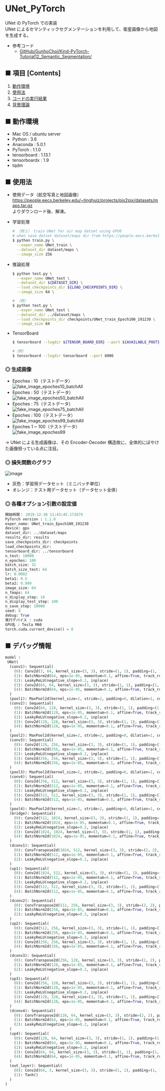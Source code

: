 # UNet_PyTorch
UNet の PyTorch での実装<br>
UNet によるセマンティックセグメンテーションを利用して、衛星画像から地図を生成する。<br>

- 参考コード
    - [GitHub/GunhoChoi/Kind-PyTorch-Tutorial12_Semantic_Segmentation/](https://github.com/GunhoChoi/Kind-PyTorch-Tutorial/tree/master/12_Semantic_Segmentation)

## ■ 項目 [Contents]
1. [動作環境](#動作環境)
1. [使用法](#使用法)
1. [コードの実行結果](#コードの実行結果)
1. [背景理論](https://github.com/Yagami360/My_NoteBook/blob/master/%E6%83%85%E5%A0%B1%E5%B7%A5%E5%AD%A6/%E6%83%85%E5%A0%B1%E5%B7%A5%E5%AD%A6_%E6%A9%9F%E6%A2%B0%E5%AD%A6%E7%BF%92_%E7%94%9F%E6%88%90%E3%83%A2%E3%83%87%E3%83%AB.md#UNet)

## ■ 動作環境

- Mac OS / ubuntu server
- Python : 3.6
- Anaconda : 5.0.1
- PyTorch : 1.1.0
- tensorboard : 1.13.1
- tensorboardx : 1.9
- tqdm

## ■ 使用法

- 使用データ（航空写真と地図画像）<br>
  https://people.eecs.berkeley.edu/~tinghuiz/projects/pix2pix/datasets/maps.tar.gz<br>
  よりダウンロード後、解凍。

- 学習処理
  ```sh
  # （例２） train UNet for air map datset using GPU0
  # when save datset dataset/maps dir from https://people.eecs.berkeley.edu/~tinghuiz/projects/pix2pix/datasets/maps.tar.gz
  $ python train.py \
    --exper_name UNet_train \
    --dataset_dir dataset/maps \
    --image_size 256
  ```

- 推論処理
  ```sh
  $ python test.py \
    --exper_name UNet_test \
    --dataset_dir ${DATASET_DIR} \
    --load_checkpoints_dir ${LOAD_CHECKPOINTS_DIR} \
    --image_size 64 \
  ```
  ```sh
  # （例）
  $ python test.py \
    --exper_name UNet_test \
    --dataset_dir ../dataset/maps \
    --load_checkpoints_dir checkpoints/UNet_train_Epoch100_191230 \
    --image_size 64
  ```

- TensorBoard
  ```sh
  $ tensorboard --logdir ${TENSOR_BOARD_DIR} --port ${AVAILABLE_POOT}
  ```

  ```sh
  #（例）
  $ tensorboard --logdir tensorboard --port 6006
  ```

<a id="コードの実行結果"></a>

### ◎ 生成画像

- Epoches : 10（テストデータ）<br>
  ![fake_image_epoches10_batchAll](https://user-images.githubusercontent.com/25688193/71588082-86b53280-2b63-11ea-8562-04bc2faccd70.png)<br>
- Epoches : 50（テストデータ）<br>
  ![fake_image_epoches50_batchAll](https://user-images.githubusercontent.com/25688193/71588081-86b53280-2b63-11ea-85a4-a22b392fea6c.png)<br>
- Epoches : 75（テストデータ）<br>
  ![fake_image_epoches75_batchAll](https://user-images.githubusercontent.com/25688193/71588197-f7f4e580-2b63-11ea-9eb8-b7a9d773ed88.png)<br>
- Epoches : 100（テストデータ）<br>
  ![fake_image_epoches99_batchAll](https://user-images.githubusercontent.com/25688193/71588080-86b53280-2b63-11ea-9d7f-b080db5417e1.png)<br>
- Epoches 1 ~ 100（テストデータ）<br>
  ![fake_image_epoches99](https://user-images.githubusercontent.com/25688193/71588079-861c9c00-2b63-11ea-895e-0c017f5ab5ea.gif)

→ UNet による生成画像は、その Encoder-Decoder 構造故に、全体的にぼやけた画像担っている点に注目。

### ◎ 損失関数のグラフ

![image](https://user-images.githubusercontent.com/25688193/71588144-c4b25680-2b63-11ea-877c-2aebc6ea3dc8.png)
- 灰色：学習用データセット（ミニバッチ単位）
- オレンジ：テスト用データセット（データセット全体）

### ◎ 各種オプション引数の設定値
```python
開始時間： 2019-12-30 11:43:45.172679
PyTorch version : 1.1.0
exper_name: UNet_train_Epoch100_191230
device: gpu
dataset_dir: ../dataset/maps
results_dir: results
save_checkpoints_dir: checkpoints
load_checkpoints_dir: 
tensorboard_dir: ../tensorboard
n_test: 10000
n_epoches: 100
batch_size: 32
batch_size_test: 64
lr: 0.0002
beta1: 0.5
beta2: 0.999
image_size: 64
n_fmaps: 64
n_display_step: 10
n_display_test_step: 100
n_save_step: 10000
seed: 8
debug: True
実行デバイス : cuda
GPU名 : Tesla M60
torch.cuda.current_device() = 0
```

## ■ デバッグ情報

```python
model :
 UNet(
  (conv1): Sequential(
    (0): Conv2d(3, 64, kernel_size=(3, 3), stride=(1, 1), padding=(1, 1))
    (1): BatchNorm2d(64, eps=1e-05, momentum=0.1, affine=True, track_running_stats=True)
    (2): LeakyReLU(negative_slope=0.2, inplace)
    (3): Conv2d(64, 64, kernel_size=(3, 3), stride=(1, 1), padding=(1, 1))
    (4): BatchNorm2d(64, eps=1e-05, momentum=0.1, affine=True, track_running_stats=True)
  )
  (pool1): MaxPool2d(kernel_size=2, stride=2, padding=0, dilation=1, ceil_mode=False)
  (conv2): Sequential(
    (0): Conv2d(64, 128, kernel_size=(3, 3), stride=(1, 1), padding=(1, 1))
    (1): BatchNorm2d(128, eps=1e-05, momentum=0.1, affine=True, track_running_stats=True)
    (2): LeakyReLU(negative_slope=0.2, inplace)
    (3): Conv2d(128, 128, kernel_size=(3, 3), stride=(1, 1), padding=(1, 1))
    (4): BatchNorm2d(128, eps=1e-05, momentum=0.1, affine=True, track_running_stats=True)
  )
  (pool2): MaxPool2d(kernel_size=2, stride=2, padding=0, dilation=1, ceil_mode=False)
  (conv3): Sequential(
    (0): Conv2d(128, 256, kernel_size=(3, 3), stride=(1, 1), padding=(1, 1))
    (1): BatchNorm2d(256, eps=1e-05, momentum=0.1, affine=True, track_running_stats=True)
    (2): LeakyReLU(negative_slope=0.2, inplace)
    (3): Conv2d(256, 256, kernel_size=(3, 3), stride=(1, 1), padding=(1, 1))
    (4): BatchNorm2d(256, eps=1e-05, momentum=0.1, affine=True, track_running_stats=True)
  )
  (pool3): MaxPool2d(kernel_size=2, stride=2, padding=0, dilation=1, ceil_mode=False)
  (conv4): Sequential(
    (0): Conv2d(256, 512, kernel_size=(3, 3), stride=(1, 1), padding=(1, 1))
    (1): BatchNorm2d(512, eps=1e-05, momentum=0.1, affine=True, track_running_stats=True)
    (2): LeakyReLU(negative_slope=0.2, inplace)
    (3): Conv2d(512, 512, kernel_size=(3, 3), stride=(1, 1), padding=(1, 1))
    (4): BatchNorm2d(512, eps=1e-05, momentum=0.1, affine=True, track_running_stats=True)
  )
  (pool4): MaxPool2d(kernel_size=2, stride=2, padding=0, dilation=1, ceil_mode=False)
  (bridge): Sequential(
    (0): Conv2d(512, 1024, kernel_size=(3, 3), stride=(1, 1), padding=(1, 1))
    (1): BatchNorm2d(1024, eps=1e-05, momentum=0.1, affine=True, track_running_stats=True)
    (2): LeakyReLU(negative_slope=0.2, inplace)
    (3): Conv2d(1024, 1024, kernel_size=(3, 3), stride=(1, 1), padding=(1, 1))
    (4): BatchNorm2d(1024, eps=1e-05, momentum=0.1, affine=True, track_running_stats=True)
  )
  (dconv1): Sequential(
    (0): ConvTranspose2d(1024, 512, kernel_size=(3, 3), stride=(2, 2), padding=(1, 1), output_padding=(1, 1))
    (1): BatchNorm2d(512, eps=1e-05, momentum=0.1, affine=True, track_running_stats=True)
    (2): LeakyReLU(negative_slope=0.2, inplace)
  )
  (up1): Sequential(
    (0): Conv2d(1024, 512, kernel_size=(3, 3), stride=(1, 1), padding=(1, 1))
    (1): BatchNorm2d(512, eps=1e-05, momentum=0.1, affine=True, track_running_stats=True)
    (2): LeakyReLU(negative_slope=0.2, inplace)
    (3): Conv2d(512, 512, kernel_size=(3, 3), stride=(1, 1), padding=(1, 1))
    (4): BatchNorm2d(512, eps=1e-05, momentum=0.1, affine=True, track_running_stats=True)
  )
  (dconv2): Sequential(
    (0): ConvTranspose2d(512, 256, kernel_size=(3, 3), stride=(2, 2), padding=(1, 1), output_padding=(1, 1))
    (1): BatchNorm2d(256, eps=1e-05, momentum=0.1, affine=True, track_running_stats=True)
    (2): LeakyReLU(negative_slope=0.2, inplace)
  )
  (up2): Sequential(
    (0): Conv2d(512, 256, kernel_size=(3, 3), stride=(1, 1), padding=(1, 1))
    (1): BatchNorm2d(256, eps=1e-05, momentum=0.1, affine=True, track_running_stats=True)
    (2): LeakyReLU(negative_slope=0.2, inplace)
    (3): Conv2d(256, 256, kernel_size=(3, 3), stride=(1, 1), padding=(1, 1))
    (4): BatchNorm2d(256, eps=1e-05, momentum=0.1, affine=True, track_running_stats=True)
  )
  (dconv3): Sequential(
    (0): ConvTranspose2d(256, 128, kernel_size=(3, 3), stride=(2, 2), padding=(1, 1), output_padding=(1, 1))
    (1): BatchNorm2d(128, eps=1e-05, momentum=0.1, affine=True, track_running_stats=True)
    (2): LeakyReLU(negative_slope=0.2, inplace)
  )
  (up3): Sequential(
    (0): Conv2d(256, 128, kernel_size=(3, 3), stride=(1, 1), padding=(1, 1))
    (1): BatchNorm2d(128, eps=1e-05, momentum=0.1, affine=True, track_running_stats=True)
    (2): LeakyReLU(negative_slope=0.2, inplace)
    (3): Conv2d(128, 128, kernel_size=(3, 3), stride=(1, 1), padding=(1, 1))
    (4): BatchNorm2d(128, eps=1e-05, momentum=0.1, affine=True, track_running_stats=True)
  )
  (dconv4): Sequential(
    (0): ConvTranspose2d(128, 64, kernel_size=(3, 3), stride=(2, 2), padding=(1, 1), output_padding=(1, 1))
    (1): BatchNorm2d(64, eps=1e-05, momentum=0.1, affine=True, track_running_stats=True)
    (2): LeakyReLU(negative_slope=0.2, inplace)
  )
  (up4): Sequential(
    (0): Conv2d(128, 64, kernel_size=(3, 3), stride=(1, 1), padding=(1, 1))
    (1): BatchNorm2d(64, eps=1e-05, momentum=0.1, affine=True, track_running_stats=True)
    (2): LeakyReLU(negative_slope=0.2, inplace)
    (3): Conv2d(64, 64, kernel_size=(3, 3), stride=(1, 1), padding=(1, 1))
    (4): BatchNorm2d(64, eps=1e-05, momentum=0.1, affine=True, track_running_stats=True)
  )
  (out_layer): Sequential(
    (0): Conv2d(64, 3, kernel_size=(3, 3), stride=(1, 1), padding=(1, 1))
    (1): Tanh()
  )
)
```